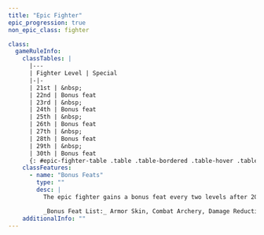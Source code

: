```yaml
---
title: "Epic Fighter"
epic_progression: true
non_epic_class: fighter

class:
  gameRuleInfo:
    classTables: |
      |---
      | Fighter Level | Special
      |-|-
      | 21st | &nbsp;
      | 22nd | Bonus feat
      | 23rd | &nbsp;
      | 24th | Bonus feat
      | 25th | &nbsp;
      | 26th | Bonus feat
      | 27th | &nbsp;
      | 28th | Bonus feat
      | 29th | &nbsp;
      | 30th | Bonus feat
      {: #epic-fighter-table .table .table-bordered .table-hover .table-striped data-caption="Table: The Epic Fighter" }
    classFeatures:
      - name: "Bonus Feats"
        type: ""
        desc: |
          The epic fighter gains a bonus feat every two levels after 20th. These bonus feats must be selected from the list below.

          _Bonus Feat List:_ Armor Skin, Combat Archery, Damage Reduction, Devastating Critical, Dire Charge, Distant Shot, Energy Resistance, Epic Endurance, Epic Leadership, Epic Prowess, Epic Toughness, Epic Weapon Focus, Epic Weapon Specialization, Exceptional Deflection, Improved {% feat_link combat-reflexes %}, Improved Manyshot, Improved Stunning Fist, Improved Whirlwind Attack, Infinite Deflection, Instant Reload, Legendary Commander, Legendary Rider, Legendary Wrestler, Overwhelming Critical, Penetrate Damage Reduction, Perfect Two-Weapon Fighting, Reflect Arrows, Spellcasting Harrier, Storm of Throws, Superior Initiative, Swarm of Arrows, Two-Weapon Rend, Uncanny Accuracy. In addition to the feats on this list, the fighter may treat any feat designated as a fighter bonus feat, but not listed here, as being on his or her bonus feat list.
    additionalInfo: ""
---
```

